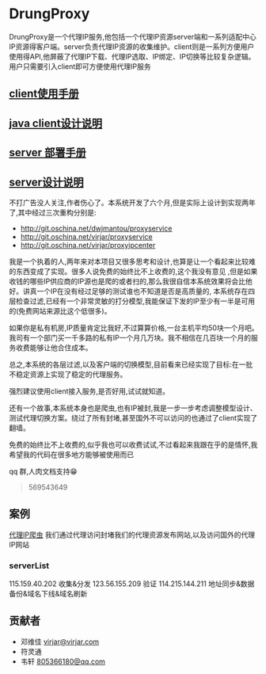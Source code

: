 # DrungProxy
DrungProxy是一个代理IP服务,他包括一个代理IP资源server端和一系列适配中心IP资源得客户端。server负责代理IP资源的收集维护。client则是一系列方便用户使用得API,他屏蔽了代理IP下载、代理IP选取、IP绑定、IP切换等比较复杂逻辑。用户只需要引入client即可方便使用代理IP服务

## [client使用手册](doc/client/userGuide/README.md)

## [java client设计说明](doc/client/design/README.md)

## [server 部署手册](doc/server/deploy/README.md)

## [server设计说明](doc/server/deploy/README.md )


不打广告没人关注,作者伤心了。本系统开发了六个月,但是实际上设计到实现两年了,其中经过三次重构分别是:
- http://git.oschina.net/dwjmantou/proxyservice
- http://git.oschina.net/virjar/proxyservice
- http://git.oschina.net/virjar/proxyipcenter

我是一个执着的人,两年来对本项目又很多思考和设计,也算是让一个看起来比较难的东西变成了实现。很多人说免费的始终比不上收费的,这个我没有意见
,但是如果收钱的哪些IP供应商的IP源也是爬的或者扫的,那么我很自信本系统效果将会比他好。讲真一个IP在没有经过足够的测试谁也不知道是否是高质量的,
本系统存在四层检查过滤,已经有一个非常灵敏的打分模型,我能保证下发的IP至少有一半是可用的(免费网站来源比这个低很多)。

如果你是私有机房,IP质量肯定比我好,不过算算价格,一台主机平均50块一个月吧。我司有一个部门买一千多路的私有IP一个月几万块。我不相信在几百块一个月的服务收费能够让他合住成本。

总之,本系统的各层过滤,以及客户端的切换模型,目前看来已经实现了目标:在一批不稳定资源上实现了稳定的代理服务。

强烈建议使用client接入服务,是否好用,试试就知道。

还有一个故事,本系统本身也是爬虫,也有IP被封,我是一步一步考虑调整模型设计、测试代理切换方案。绕过了所有封堵,甚至国外不可以访问的也通过了client实现了翻墙。

免费的始终比不上收费的,似乎我也可以收费试试,不过看起来我跟在乎的是情怀,我希望我的代码在很多地方能够被使用而已

qq 群,人肉文档支持😁 
> 569543649

## 案例
[代理IP爬虫](http://proxy.scumall.com:8080/#/index) 我们通过代理访问封堵我们的代理资源发布网站,以及访问国外的代理IP网站

### serverList
115.159.40.202 收集&分发
123.56.155.209 验证
114.215.144.211 地址同步&数据备份&域名下线&域名刷新

## 贡献者
- 邓维佳 virjar@virjar.com
- 符灵通 
- 韦轩 805366180@qq.com